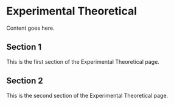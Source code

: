 # Experimental Theoretical

Content goes here.

## Section 1

This is the first section of the Experimental Theoretical page.

## Section 2

This is the second section of the Experimental Theoretical page.

